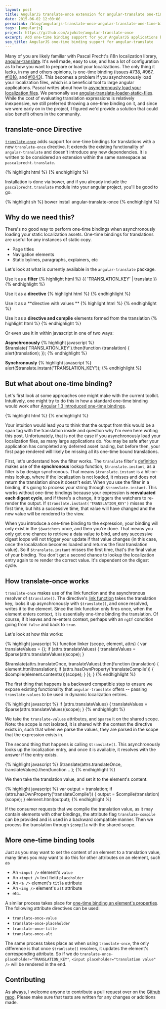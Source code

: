 ```yaml
---
layout: post
title: AngularJS translate-once extension for angular-translate one-time binding support
date: 2015-06-02 12:00:00
permalink: /blog/angularjs-translate-once-angular-translate-one-time-binding
tags: [angularjs]
project: https://github.com/ajwhite/angular-translate-once
excerpt: Add one-time binding support for your AngularJS applications by extending angular-translate with translate-once
seo_title: AngularJS one-time binding support for angular-translate
---
```


Many of you are likely familiar with Pascal Precht's i18n localization library, <a href="https://github.com/angular-translate/angular-translate" title="AngularJS i18n angular-translate module" target="_blank">angular-translate</a>. It's well made, easy to use, and has a lot of configuration as to how you want to prepare or load your localizations. The only thing it lacks, in my and others opinions, is one-time binding (issues <a href="https://github.com/angular-translate/angular-translate/issues/738" target="_blank">#738</a>, <a href="https://github.com/angular-translate/angular-translate/issues/967" target="_blank">#967</a>, <a href="https://github.com/angular-translate/angular-translate/issues/1018" target="_blank">#1018</a>, and <a href="https://github.com/angular-translate/angular-translate/issues/1043" target="_blank">#1043</a>). This becomes a problem if you asynchronously load your localization files, which is a beneficial tool to large angular applications. Pascal writes about how to <a href="https://github.com/angular-translate/angular-translate/wiki/Asynchronous-loading" target="_blank">asynchronously load your localization files</a>. We personally use <a href="https://github.com/angular-translate/bower-angular-translate-loader-static-files" target="_blank">angular-translate-loader-static-files</a>. While the cost of evaluating translation expressions is relatively inexpensive, we still preferred throwing a one-time binding on it, and since we were early on in the project, I figured we'd provide a solution that could also benefit others in the community.

## translate-once Directive

<a href="https://github.com/ajwhite/angular-translate-once">`translate-once`</a> adds support for one-time bindings for translations with a new `translate-once`</a> directive. It extends the existing functionality of `angular-translate` and doesn't introduce any new dependencies. It is written to be considered an extension within the same namespace as `pascalprecht.translate`.

{% highlight html %}
<span translate-once="TRANSLATION_KEY"></span>
{% endhighlight %}

Installation is done via bower, and if you already include the `pascalprecht.translate` module into your angular project, you'll be good to go.

{% highlight sh %}
bower install angular-translate-once
{% endhighlight %}

## Why do we need this?

There's no good way to perform one-time bindings when asynchronously loading your static localization assets. One-time bindings for translations are useful for any instances of static copy.

- Page titles
- Navigation elements
- Static bylines, paragraphs, explainers, etc

Let's look at what is currently available in the `angular-translate` package.


Use it as a **filter**
{% highlight html %}
{{ 'TRANSLATION_KEY' | translate }}
{% endhighlight %}

Use it as a **directive**
{% highlight html %}
<span translate="TRANSLATION_KEY"></span>
{% endhighlight %}

Use it as a **directive with values **
{% highlight html %}
<span translate="TRANSLATION_KEY" translate-values="{foo: 'bar'}"></span>
{% endhighlight %}

Use it as a **directive and compile** elements formed from the translation
{% highlight html %}
<span translate="TRANSLATION_KEY" translate-compile></span>
{% endhighlight %}

Or even use it in within javascript in one of two ways:

**Asynchronously**
{% highlight javascript %}
$translate('TRANSLATION_KEY').then(function (translation) {
  alert(translation);
});
{% endhighlight %}

**Synchronously**
{% highlight javascript %}
alert($translate.instant('TRANSLATION_KEY'));
{% endhighlight %}

## But what about one-time binding?
Let's first look at some approaches one might make with the current toolkit. Intuitively, one might try to do this in how a standard one-time binding would work after <a href="http://blog.thoughtram.io/angularjs/2014/10/14/exploring-angular-1.3-one-time-bindings.html" title="AngularJS 1.3 one-time bindings" target="_blank">Angular 1.3 introduced one-time bindings</a>.

{% highlight html %}
<span ng-bind="{{:: 'TRANSLATION_KEY' | translate }}"></span>
{% endhighlight %}

Your intuition would lead you to think that the output from this would be a span tag with the translation inside and question why I'm even here writing this post. Unfortunately, that is not the case if you asynchronously load your localization files, as many large applications do. You may be safe after your application has completed any deferred asset loading, but before then, your first page rendered will likely be missing all its one-time bound translations.

First, let's understand how the filter works. The `translate` filter's <a href="https://github.com/angular-translate/angular-translate/blob/2.7.2/src/filter/translate.js#L65" target="_blank">definition</a> makes use of the **synchronous** lookup function, `$translate.instant`, as a filter is by design synchronous. That means `$translate.instant` is a hit-or-miss lookup, where if the localization is not loaded, it misses and does not return the translation since it doesn't exist. When you use the filter in a binding, it's going to process your string through `$translate.instant`. This works without one-time bindings because your expression is **reevaluated each digest cycle**, and if there's a change, it triggers the watchers to re-render the output. If `$translate.instant('TRANSLATION_KEY')` misses the first time, but hits a successive time, that value will have changed and the new value will be rendered to the view.

When you introduce a one-time binding to the expression, your binding will only exist in the `$$watchers` once, and then you're done. That means you only get one chance to retrieve a data value to bind, and any successive digest loops will not trigger your update if that value changes (in this case, once the localization becomes loaded and returns the final translation value). So if `$translate.instant` misses the first time, that's the final value of your binding. You don't get a second chance to lookup the localization entry again to re render the correct value. It's dependent on the digest cycle.

## How translate-once works

`translate-once` makes use of the link function and the asynchronous resolver of `$translate()`. The directive's <a href="https://github.com/ajwhite/angular-translate-once/blob/v1.0.1/src/translate-once.js#L52-L69" title="Angular one-time binding translate-once source code" target="_blank">link function</a> takes the translation key, looks it up asynchronously with `$translate()`, and once resolved, writes it to the element. Since the link function only fires once, when the element enters context, it is essentially one-time binding the translation. Of course, if it leaves and re-enters context, perhaps with an `ngIf` condition going from `false` and back to `true`.

Let's look at how this works:

{% highlight javascript %}
function linker (scope, element, attrs) {
  var translateValues = {};
  if (attrs.translateValues) {
    translateValues = $parse(attrs.translateValues)(scope);
  }

  $translate(attrs.translateOnce, translateValues).then(function (translation) {
    element.html(translation);
    if (attrs.hasOwnProperty('translateCompile')) {
      $compile(element.contents())(scope);
    }
  });
}
{% endhighlight %}

The first thing that happens is a backward compatible step to ensure we expose existing functionality that `angular-translate` offers -- passing `translate-values` to be used in dynamic localization entries.

{% highlight javascript %}
if (attrs.translateValues) {
  translateValues = $parse(attrs.translateValues)(scope);
}
{% endhighlight %}

We take the `translate-values` attributes, and `$parse` it on the shared scope. Note: the scope is not isolated, it is shared with the context the directive exists in, such that when we parse the values, they are parsed in the scope that the expression exists in.

The second thing that happens is calling `$translate()`. This asynchronously looks up the localization entry, and once it is available, it resolves with the answer if the entry exists.

{% highlight javascript %}
$translate(attrs.translateOnce, translateValues).then(function .. );
{% endhighlight %}


We then take the translation value, and set it to the element's content.

{% highlight javascript %}
var output = translation;
if (attrs.hasOwnProperty('translateCompile')) {
  output = $compile(translation)(scope);
}
element.html(output);
{% endhighlight %}

If the consumer requests that we compile the translation value, as it may contain elements with other bindings, the attribute flag `translate-compile` can be provided and is used in a backward compatible manner. Then we process the translation through `$compile` with the shared scope.

## More one-time binding tools

Just as you may want to set the content of an element to a translation value, many times you may want to do this for other attributes on an element, such as

- An `<input />` element's `value`
- An `<input />` text field `placeholder`
- An `<a />` element's `title` attribute
- An `<img />` element's `alt` attribute
- etc..


A similar process takes place for <a href="https://github.com/ajwhite/angular-translate-once/blob/v1.0.1/src/translate-once.js#L29-L40" title="AngularJS translate-once source code for one-time binding attributes" target="_blank">one-time binding an element's properties</a>. The following attribute directives can be used:

- `translate-once-value`
- `translate-once-placeholder`
- `translate-once-title`
- `translate-once-alt`

The same process takes place as when using `translate-once`, the only difference is that once `$tranlsate()` resolves, it updates the element's corresponding attribute. So if we do `translate-once-placeholder="TRANSLATION_KEY"`, `<input placeholder="translation value" />` will be rendered in the end.

## Contributing
As always, I welcome anyone to contribute a pull request over on the <a href="https://github.com/ajwhite/angular-translate-once" title="translate-once github repository" target="_blank">Github repo</a>. Please make sure that tests are written for any changes or additions made.
